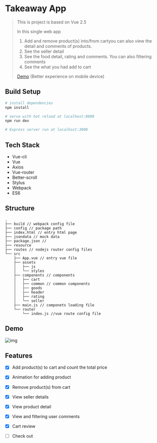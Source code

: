 # Takeaway App

> This is project is based on Vue 2.5
>
> In this single web app
>
> 1. Add and remove product(s) into/from cartyou can also view the detail and comments of products.
> 2. See the seller detail
> 3. See the food detail, rating and comments. You can also filtering comments
> 4. See the what you had add to cart
>
> [Demo](https://nanjiang327.github.io/vuejs/takeaway/#/goods?_blank) (Better experience on mobile device)

## Build Setup

``` bash
# install dependencies
npm install

# serve with hot reload at localhost:8080
npm run dev

# Express server run at localhost:3000

```

## Tech Stack
- Vue-cli
- Vue
- Axios
- Vue-router
- Better-scroll
- Stylus
- Webpack
- ES6

## Structure
```
.
├── build // webpack config file
├── config // package path
├── index.html // entry html page
├── jsondata // mock data
├── package.json //
├── resource
├── routes // nodejs router config files
└── src
	├── App.vue // entry vue file
	├── assets
	│   ├── js
	│   └── styles
	├── components // components
	│   ├── cart
	│   ├── common // common components
	│   ├── goods
	│   ├── header
	│   ├── rating
	│   └── seller
	├── main.js // componets loading file
	└── router
	    └── index.js //vue route config file
```
## Demo
![img](https://github.com/NanJiang327/vuejs/blob/master/takeaway/demo/demo%231.gif)

## Features
- [x] Add product(s) to cart and count the total price
- [x] Animation for adding product
- [x] Remove product(s) from cart
- [x] View seller details
- [x] View product detail
- [x] View and filtering user comments
- [x] Cart review
- [ ] Check out

